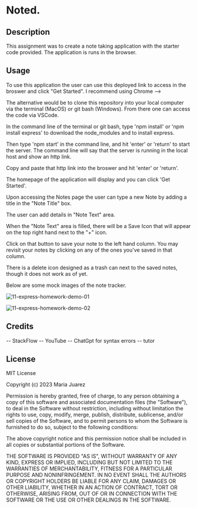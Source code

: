 
# Noted.

## Description
This assignment was to create a note taking application with the starter code provided. The application is runs in the browser.

## Usage
To use this application the user can use this deployed link to access in the broswer and click "Get Started". I recommend using Chrome -->

The alternative would be to clone this repository into your local computer via the terminal (MacOS) or git bash (Windows). From there one can access the code via VSCode.

In the command line of the terminal or git bash, type  'npm install' or 'npm install express' to download the node_modules and to install express. 

Then type 'npm start' in the command line, and hit 'enter' or 'return' to start the server. The command line will say that the server is running in the local host and show an http link. 

Copy and paste that http link into the broswer and hit 'enter' or 'return'. 

The homepage of the application will display and you can click 'Get Started'.

Upon accessing the Notes page the user can type a new Note by adding a title in the "Note Title" box.

 The user can add details in "Note Text" area. 
 
 When the "Note Text" area is filled, there will be a Save Icon that will appear on the top right hand next to the "+" icon. 
 
 Click on that button to save your note to the left hand column. You may revisit your notes by clicking on any of the ones you've saved in that column.

 There is a delete icon designed as a trash can next to the saved notes, though it does not work as of yet.

 Below are some mock images of the note tracker.

![11-express-homework-demo-01](https://user-images.githubusercontent.com/119270869/233812220-a6b8ea20-b781-4d8d-af87-f9dcfe9111b5.png)

![11-express-homework-demo-02](https://user-images.githubusercontent.com/119270869/233812222-e5987582-5d26-4f12-bff1-58f114daecd5.png)



## Credits

-- StackFlow
-- YouTube
-- ChatGpt for syntax errors
-- tutor

## License

MIT License

Copyright (c) 2023 Maria Juarez

Permission is hereby granted, free of charge, to any person obtaining a copy
of this software and associated documentation files (the "Software"), to deal
in the Software without restriction, including without limitation the rights
to use, copy, modify, merge, publish, distribute, sublicense, and/or sell
copies of the Software, and to permit persons to whom the Software is
furnished to do so, subject to the following conditions:

The above copyright notice and this permission notice shall be included in all
copies or substantial portions of the Software.

THE SOFTWARE IS PROVIDED "AS IS", WITHOUT WARRANTY OF ANY KIND, EXPRESS OR
IMPLIED, INCLUDING BUT NOT LIMITED TO THE WARRANTIES OF MERCHANTABILITY,
FITNESS FOR A PARTICULAR PURPOSE AND NONINFRINGEMENT. IN NO EVENT SHALL THE
AUTHORS OR COPYRIGHT HOLDERS BE LIABLE FOR ANY CLAIM, DAMAGES OR OTHER
LIABILITY, WHETHER IN AN ACTION OF CONTRACT, TORT OR OTHERWISE, ARISING FROM,
OUT OF OR IN CONNECTION WITH THE SOFTWARE OR THE USE OR OTHER DEALINGS IN THE
SOFTWARE.


